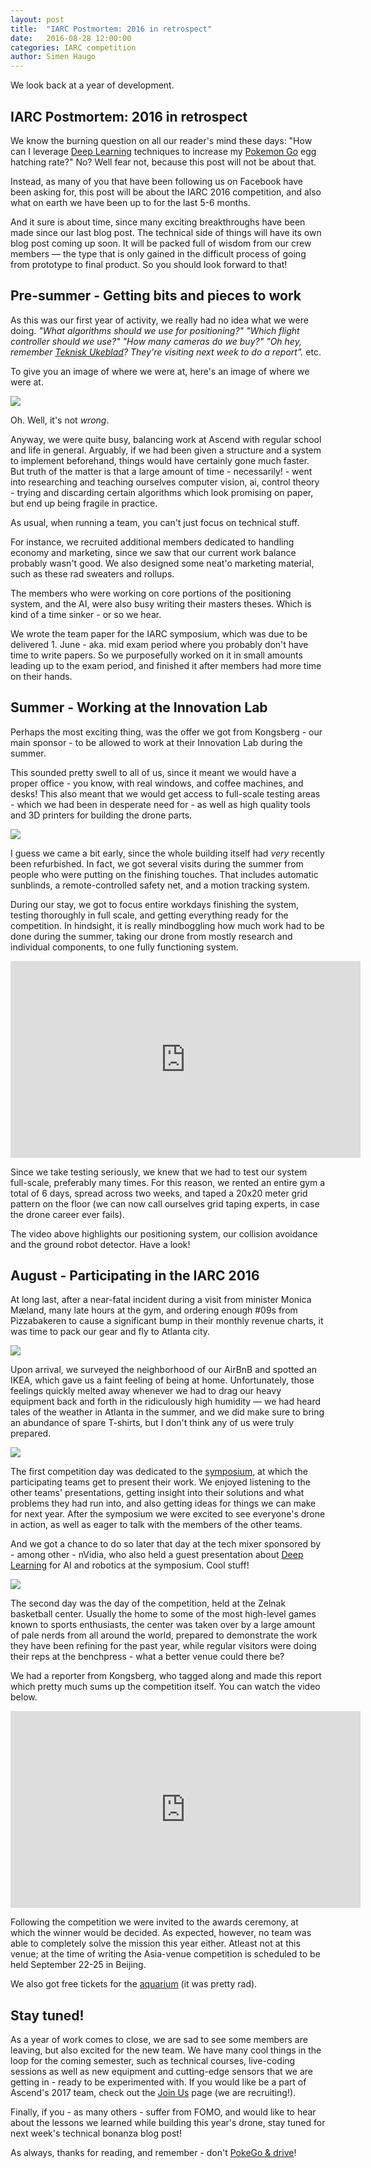 ```yaml
---
layout: post
title:  "IARC Postmortem: 2016 in retrospect"
date:   2016-08-28 12:00:00
categories: IARC competition
author: Simen Haugo
---
```


We look back at a year of development.

IARC Postmortem: 2016 in retrospect
-------------------------------------------
We know the burning question on all our reader's mind these days: "How can I leverage [Deep Learning](https://www.youtube.com/watch?v=l42lr8AlrHk) techniques to increase my [Pokemon Go](http://kotaku.com/the-uncracked-secrets-of-pokemon-go-egg-hatching-1784339902) egg hatching rate?" No? Well fear not, because this post will not be about that.

Instead, as many of you that have been following us on Facebook have been asking for, this post will be about the IARC 2016 competition, and also what on earth we have been up to for the last 5-6 months.

And it sure is about time, since many exciting breakthroughs have been made since our last blog post. The technical side of things will have its own blog post coming up soon. It will be packed full of wisdom from our crew members — the type that is only gained in the difficult process of going from prototype to final product. So you should look forward to that!

Pre-summer - Getting bits and pieces to work
--------------------------------------------
As this was our first year of activity, we really had no idea what we were doing. *"What algorithms should we use for positioning?" "Which flight controller should we use?" "How many cameras do we buy?" "Oh hey, remember [Teknisk Ukeblad](http://www.tu.no/artikler/ntnu-gar-los-pa-en-umulig-droneoppgave/346846)? They're visiting next week to do a report".* etc.

To give you an image of where we were at, here's an image of where we were at.

![](https://upload.wikimedia.org/wikipedia/commons/thumb/f/fb/Hovedbygningen_ved_NTNU.jpg/1024px-Hovedbygningen_ved_NTNU.jpg)

Oh. Well, it's not *wrong*.

Anyway, we were quite busy, balancing work at Ascend with regular school and life in general. Arguably, if we had been given a structure and a system to implement beforehand, things would have certainly gone much faster. But truth of the matter is that a large amount of time - necessarily! - went into researching and teaching ourselves computer vision, ai, control theory - trying and discarding certain algorithms which look promising on paper, but end up being fragile in practice.

As usual, when running a team, you can't just focus on technical stuff.

For instance, we recruited additional members dedicated to handling economy and marketing, since we saw that our current work balance probably wasn't good. We also designed some neat'o marketing material, such as these rad sweaters and rollups.

The members who were working on core portions of the positioning system, and the AI, were also busy writing their masters theses. Which is kind of a time sinker - or so we hear.

We wrote the team paper for the IARC symposium, which was due to be delivered 1. June - aka. mid exam period where you probably don't have time to write papers. So we purposefully worked on it in small amounts leading up to the exam period, and finished it after members had more time on their hands.

Summer - Working at the Innovation Lab
--------------------------------------
Perhaps the most exciting thing, was the offer we got from Kongsberg - our main sponsor - to be allowed to work at their Innovation Lab during the summer.

This sounded pretty swell to all of us, since it meant we would have a proper office - you know, with real windows, and coffee machines, and desks! This also meant that we would get access to full-scale testing areas - which we had been in desperate need for - as well as high quality tools and 3D printers for building the drone parts.

![](/public/assets/retrospect-16/innovationlab.jpg)

I guess we came a bit early, since the whole building itself had *very* recently been refurbished. In fact, we got several visits during the summer from people who were putting on the finishing touches. That includes automatic sunblinds, a remote-controlled safety net, and a motion tracking system.

During our stay, we got to focus entire workdays finishing the system, testing thoroughly in full scale, and getting everything ready for the competition. In hindsight, it is really mindboggling how much work had to be done during the summer, taking our drone from mostly research and individual components, to one fully functioning system.

<iframe width="560" height="315" src="https://www.youtube.com/embed/2cQ-6jCyz7c" frameborder="0" allowfullscreen></iframe>

Since we take testing seriously, we knew that we had to test our system full-scale, preferably many times. For this reason, we rented an entire gym a total of 6 days, spread across two weeks, and taped a 20x20 meter grid pattern on the floor (we can now call ourselves grid taping experts, in case the drone career ever fails).

The video above highlights our positioning system, our collision avoidance and the ground robot detector. Have a look!

August - Participating in the IARC 2016
--------------------------------------
At long last, after a near-fatal incident during a visit from minister Monica Mæland, many late hours at the gym, and ordering enough #09s from Pizzabakeren to cause a significant bump in their monthly revenue charts, it was time to pack our gear and fly to Atlanta city.

![](/public/assets/retrospect-16/atlanta.jpg)

Upon arrival, we surveyed the neighborhood of our AirBnB and spotted an IKEA, which gave us a faint feeling of being at home. Unfortunately, those feelings quickly melted away whenever we had to drag our heavy equipment back and forth in the ridiculously high humidity — we had heard tales of the weather in Atlanta in the summer, and we did make sure to bring an abundance of spare T-shirts, but I don't think any of us were truly prepared.

![](/public/assets/retrospect-16/symposium.jpg)

The first competition day was dedicated to the [symposium](http://www.aerialroboticscompetition.org/symposia.php), at which the participating teams get to present their work. We enjoyed listening to the other teams' presentations, getting insight into their solutions and what problems they had run into, and also getting ideas for things we can make for next year. After the symposium we were excited to see everyone's drone in action, as well as eager to talk with the members of the other teams.

And we got a chance to do so later that day at the tech mixer sponsored by - among other - nVidia, who also held a guest presentation about [Deep Learning](https://developer.nvidia.com/deep-learning) for AI and robotics at the symposium. Cool stuff!

![](/public/assets/retrospect-16/zelnak.jpg)

The second day was the day of the competition, held at the Zelnak basketball center. Usually the home to some of the most high-level games known to sports enthusiasts, the center was taken over by a large amount of pale nerds from all around the world, prepared to demonstrate the work they have been refining for the past year, while regular visitors were doing their reps at the benchpress - what a better venue could there be?

We had a reporter from Kongsberg, who tagged along and made this report which pretty much sums up the competition itself. You can watch the video below.

<iframe width="560" height="315" src="https://www.youtube.com/embed/dUn-4JzQdGA" frameborder="0" allowfullscreen></iframe>

Following the competition we were invited to the awards ceremony, at which the winner would be decided. As expected, however, no team was able to completely solve the mission this year either. Atleast not at this venue; at the time of writing the Asia-venue competition is scheduled to be held September 22-25 in Beijing.

We also got free tickets for the [aquarium](http://www.georgiaaquarium.org/) (it was pretty rad).

Stay tuned!
-----------
As a year of work comes to close, we are sad to see some members are leaving, but also excited for the new team. We have many cool things in the loop for the coming semester, such as technical courses, live-coding sessions as well as new equipment and cutting-edge sensors that we are getting in - ready to be experimented with. If you would like be a part of Ascend's 2017 team, check out the [Join Us](http://www.ascendntnu.no/join/) page (we are recruiting!).

Finally, if you - as many others - suffer from FOMO, and would like to hear about the lessons we learned while building this year's drone, stay tuned for next week's technical bonanza blog post!

As always, thanks for reading, and remember - don't [PokeGo & drive](https://www.youtube.com/watch?v=_tVRFx5OQqo)!
